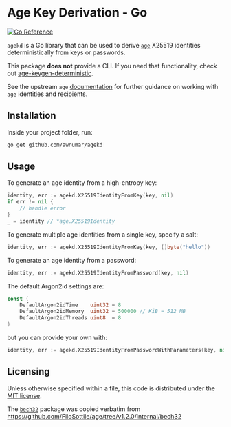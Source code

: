 # Age Key Derivation - Go

[![Go Reference](https://pkg.go.dev/badge/github.com/awnumar/agekd.svg)](https://pkg.go.dev/github.com/awnumar/agekd)

`agekd` is a Go library that can be used to derive [`age`](https://github.com/FiloSottile/age) X25519 identities deterministically from keys or passwords.

This package **does not** provide a CLI. If you need that functionality, check out [age-keygen-deterministic](https://github.com/keisentraut/age-keygen-deterministic).

See the upstream `age` [documentation](https://pkg.go.dev/filippo.io/age) for further guidance on working with `age` identities and recipients.

## Installation

Inside your project folder, run:

```sh
go get github.com/awnumar/agekd
```

## Usage

To generate an age identity from a high-entropy key:

```go
identity, err := agekd.X25519IdentityFromKey(key, nil)
if err != nil {
    // handle error
}
_ = identity // *age.X25519Identity
```

To generate multiple age identities from a single key, specify a salt:

```go
identity, err := agekd.X25519IdentityFromKey(key, []byte("hello"))
```

To generate an age identity from a password:

```go
identity, err := agekd.X25519IdentityFromPassword(key, nil)
```

The default Argon2id settings are:

```go
const (
	DefaultArgon2idTime    uint32 = 8
	DefaultArgon2idMemory  uint32 = 500000 // KiB = 512 MB
	DefaultArgon2idThreads uint8  = 8
)
```

but you can provide your own with:

```go
identity, err := agekd.X25519IdentityFromPasswordWithParameters(key, nil, time, memory, threads)
```

## Licensing

Unless otherwise specified within a file, this code is distributed under the [MIT license](/LICENSE).

The [`bech32`](/bech32/) package was copied verbatim from https://github.com/FiloSottile/age/tree/v1.2.0/internal/bech32

